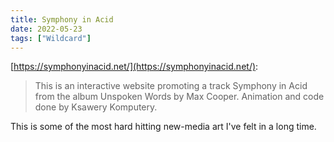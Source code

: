 ```yaml
---
title: Symphony in Acid
date: 2022-05-23
tags: ["Wildcard"]
---
```


[https://symphonyinacid.net/](https://symphonyinacid.net/):

> This is an interactive website promoting a track Symphony in Acid from the album Unspoken Words by Max Cooper. Animation and code done by Ksawery Komputery.

This is some of the most hard hitting new-media art I've felt in a long time.<!--x-->

